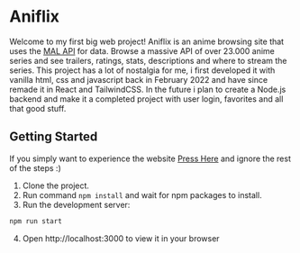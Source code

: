 # Aniflix

Welcome to my first big web project! Aniflix is an anime browsing site that uses the [MAL API](https://jikan.moe/) for data. Browse a massive API of over 23.000 anime series and see trailers, ratings, stats, descriptions and where to stream the series. This project has a lot of nostalgia for me, i first developed it with vanilla html, css and javascript back in February 2022 and have since remade it in React and TailwindCSS. In the future i plan to create a Node.js backend and make it a completed project with user login, favorites and all that good stuff.

## Getting Started
If you simply want to experience the website [Press Here](https://aniflix-library.netlify.app/) and ignore the rest of the steps :)

1. Clone the project.
2. Run command `npm install` and wait for npm packages to install.
3. Run the development server:

```bash
npm run start
```

4. Open http://localhost:3000 to view it in your browser

